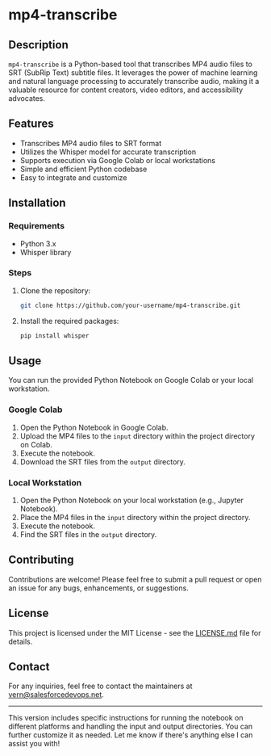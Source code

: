 # mp4-transcribe

## Description

`mp4-transcribe` is a Python-based tool that transcribes MP4 audio files to SRT (SubRip Text) subtitle files. It leverages the power of machine learning and natural language processing to accurately transcribe audio, making it a valuable resource for content creators, video editors, and accessibility advocates.

## Features

- Transcribes MP4 audio files to SRT format
- Utilizes the Whisper model for accurate transcription
- Supports execution via Google Colab or local workstations
- Simple and efficient Python codebase
- Easy to integrate and customize

## Installation

### Requirements

- Python 3.x
- Whisper library

### Steps

1. Clone the repository:

   ```bash
   git clone https://github.com/your-username/mp4-transcribe.git
   ```

2. Install the required packages:

   ```bash
   pip install whisper
   ```

## Usage

You can run the provided Python Notebook on Google Colab or your local workstation.

### Google Colab

1. Open the Python Notebook in Google Colab.
2. Upload the MP4 files to the `input` directory within the project directory on Colab.
3. Execute the notebook.
4. Download the SRT files from the `output` directory.

### Local Workstation

1. Open the Python Notebook on your local workstation (e.g., Jupyter Notebook).
2. Place the MP4 files in the `input` directory within the project directory.
3. Execute the notebook.
4. Find the SRT files in the `output` directory.

## Contributing

Contributions are welcome! Please feel free to submit a pull request or open an issue for any bugs, enhancements, or suggestions.

## License

This project is licensed under the MIT License - see the [LICENSE.md](LICENSE.md) file for details.

## Contact

For any inquiries, feel free to contact the maintainers at [vern@salesforcedevops.net](mailto:vern@salesforcedevops.net).

---

This version includes specific instructions for running the notebook on different platforms and handling the input and output directories. You can further customize it as needed. Let me know if there's anything else I can assist you with!